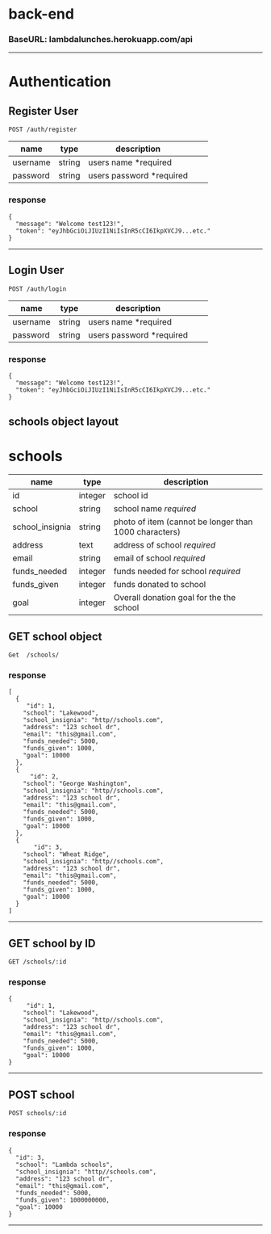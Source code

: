 # back-end



### BaseURL: lambdalunches.herokuapp.com/api
---

# **Authentication**

## Register User
```
POST /auth/register
```
| name     	| type   	| description                	|   	|   	|
|----------	|--------	|----------------------------	|---	|---	|
| username 	| string 	| users name *required       	|   	|   	|
| password 	| string 	| users password *required   	|   	|   	|



### response 

```
{
  "message": "Welcome test123!",
  "token": "eyJhbGciOiJIUzI1NiIsInR5cCI6IkpXVCJ9...etc."
}
```
---
## Login User
```
POST /auth/login
```

| name     	| type   	| description              	|   	|   	|
|----------	|--------	|--------------------------	|---	|---	|
| username 	| string 	| users name *required     	|   	|   	|
| password 	| string 	| users password *required 	|   	|   	|

### response 

```
{
  "message": "Welcome test123!",
  "token": "eyJhbGciOiJIUzI1NiIsInR5cCI6IkpXVCJ9...etc."
}

```
schools object layout
---
 
# **schools**

| name        	| type    	| description                                             	|
|-------------	|---------	|---------------------------------------------------------	|
| id          	| integer 	| school id    	|
| school      	| string  	|  school name *required*	|
| school_insignia | string | photo of item (cannot be longer than 1000 characters)   	|
| address	| text  | address of school *required*  	|
| email   | string 	| email of school *required*   |
| funds_needed  | integer 	| funds needed for school *required*     	|
| funds_given   | integer 	| funds donated to school  	|
| goal 	| integer 	| Overall donation goal for the the school     	|

## GET school object

```
Get  /schools/
```
### response 

```
[
  {
     "id": 1,
    "school": "Lakewood",
    "school_insignia": "http//schools.com",
    "address": "123 school dr",
    "email": "this@gmail.com",
    "funds_needed": 5000,
    "funds_given": 1000,
    "goal": 10000
  },
  {
      "id": 2,
    "school": "George Washington",
    "school_insignia": "http//schools.com",
    "address": "123 school dr",
    "email": "this@gmail.com",
    "funds_needed": 5000,
    "funds_given": 1000,
    "goal": 10000
  },
  {
       "id": 3,
    "school": "Wheat Ridge",
    "school_insignia": "http//schools.com",
    "address": "123 school dr",
    "email": "this@gmail.com",
    "funds_needed": 5000,
    "funds_given": 1000,
    "goal": 10000
  }
]

```
---

## GET school by ID

```
GET /schools/:id
```
### response 

```
{
     "id": 1,
    "school": "Lakewood",
    "school_insignia": "http//schools.com",
    "address": "123 school dr",
    "email": "this@gmail.com",
    "funds_needed": 5000,
    "funds_given": 1000,
    "goal": 10000
}
```
---
## POST school

```
POST schools/:id
```

### response 

```
{
  "id": 3,
  "school": "Lambda schools",
  "school_insignia": "http//schools.com",
  "address": "123 school dr",
  "email": "this@gmail.com",
  "funds_needed": 5000,
  "funds_given": 1000000000,
  "goal": 10000
}
```
---